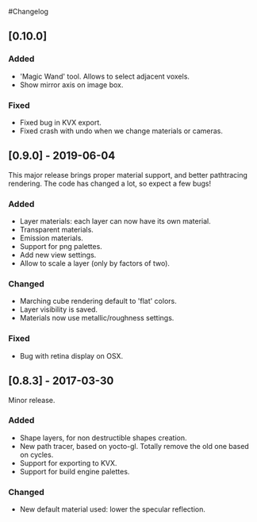 #Changelog

## [0.10.0]

### Added
- 'Magic Wand' tool.  Allows to select adjacent voxels.
- Show mirror axis on image box.

### Fixed
- Fixed bug in KVX export.
- Fixed crash with undo when we change materials or cameras.


## [0.9.0] - 2019-06-04

This major release brings proper material support, and better pathtracing
rendering.  The code has changed a lot, so expect a few bugs!

### Added
- Layer materials: each layer can now have its own material.
- Transparent materials.
- Emission materials.
- Support for png palettes.
- Add new view settings.
- Allow to scale a layer (only by factors of two).

### Changed
- Marching cube rendering default to 'flat' colors.
- Layer visibility is saved.
- Materials now use metallic/roughness settings.

### Fixed
- Bug with retina display on OSX.


## [0.8.3] - 2017-03-30

Minor release.

### Added
- Shape layers, for non destructible shapes creation.
- New path tracer, based on yocto-gl.  Totally remove the old one based on
  cycles.
- Support for exporting to KVX.
- Support for build engine palettes.

### Changed
- New default material used: lower the specular reflection.
